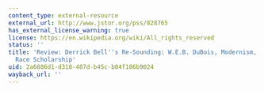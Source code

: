 ```yaml
---
content_type: external-resource
external_url: http://www.jstor.org/pss/828765
has_external_license_warning: true
license: https://en.wikipedia.org/wiki/All_rights_reserved
status: ''
title: 'Review: Derrick Bell''s Re-Sounding: W.E.B. DuBois, Modernism, and Critical
  Race Scholarship'
uid: 2a6886d1-d318-407d-b45c-b04f186b9024
wayback_url: ''
---
```

